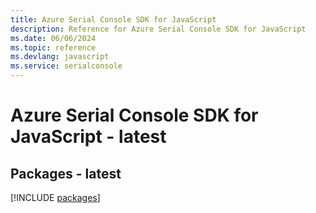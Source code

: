 ```yaml
---
title: Azure Serial Console SDK for JavaScript
description: Reference for Azure Serial Console SDK for JavaScript
ms.date: 06/06/2024
ms.topic: reference
ms.devlang: javascript
ms.service: serialconsole
---
```

# Azure Serial Console SDK for JavaScript - latest
## Packages - latest
[!INCLUDE [packages](serial-console-index.md)]